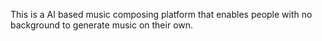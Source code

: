 This is a AI based music composing platform that enables people with no background to generate music on their own.
